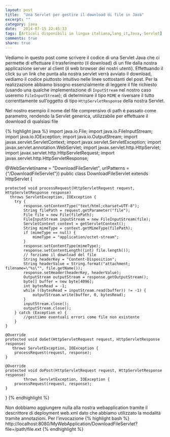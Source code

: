 ```yaml
---
layout: post
title:  "﻿Una Servlet per gestire il download di file in Java"
excerpt: ""
category: java
date:   2014-07-15 22:45:33
tags: [Articoli disponibili in lingua italiana,lang_it,Java, Servlet]
comments: true
share: true
---
```


Vediamo in questo post come scrivere il codice di una Servlet Java che ci permette di effettuare il trasferimento (il download) di un file dalla nostra applicazione server al client (il web browser dei nostri utenti).
Effettuando il click su un link che punta alla nostra servlet verrà avviato il download, vediamo il codice piuttosto intuitivo nelle linee sottostanti del post.
Per la realizzazione abbiamo bisogno essenzialmente di leggere il file richiesto (usando una qualche implementazione di `InputStream` nel nostro caso useremo `FileInputStream`); di determinare il tipo `MIME` e riversare il tutto correnttamente sull’oggetto di tipo `HttpServletResponse` della nostra Servlet.


Nel nostro esempio il nome del file comprensivo di path è passato come parametro, rendendo la Servlet generica, utilizzabile per effettuare il download di qualsiasi file

{% highlight java %}
import java.io.File;
import java.io.FileInputStream;
import java.io.IOException;
import java.io.OutputStream;
import javax.servlet.ServletContext;
import javax.servlet.ServletException;
import javax.servlet.annotation.WebServlet;
import javax.servlet.http.HttpServlet;
import javax.servlet.http.HttpServletRequest;
import javax.servlet.http.HttpServletResponse;

@WebServlet(name = "DownloadFileServlet", urlPatterns = {"/DownloadFileServlet"})
public class DownloadFileServlet extends HttpServlet {

    protected void processRequest(HttpServletRequest request, HttpServletResponse response) 
      throws ServletException, IOException {
        try {
            response.setContentType("text/html;charset=UTF-8");
            String filePath = request.getParameter("file");
            File file = new File(filePath);
            FileInputStream inputStream = new FileInputStream(file);
            ServletContext context = getServletContext();
            String mimeType = context.getMimeType(filePath);
            if (mimeType == null) {
                mimeType = "application/octet-stream";
            }
            response.setContentType(mimeType);
            response.setContentLength((int) file.length());
            // forziamo il download del file
            String headerKey = "Content-Disposition";
            String headerValue = String.format("attachment; filename=\"%s\"", file.getName());
            response.setHeader(headerKey, headerValue);
            OutputStream outputStream = response.getOutputStream();
            byte[] buffer = new byte[4096];
            int bytesRead = -1;
            while ((bytesRead = inputStream.read(buffer)) != -1) {
                outputStream.write(buffer, 0, bytesRead);
            }
            inputStream.close();
            outputStream.close();
        } catch (Exception e) {
            //gestiamo eventuali errori come file non esistente
        }
    }

    @Override
    protected void doGet(HttpServletRequest request, HttpServletResponse response)
       throws ServletException, IOException {
        processRequest(request, response);
    }

    @Override
    protected void doPost(HttpServletRequest request, HttpServletResponse response)
            throws ServletException, IOException {
        processRequest(request, response);
    }

}
{% endhighlight %}

Non dobbiamo aggiungere nulla alla nostra webapplication tramite il descrittore di deployment web.xml dato che abbiamo utilizzato la modalità tramite annotazioni. Per l’invocazione 
{% highlight bash %}
http://localhost:8080/MyWebApplication/DownloadFileServlet?file=/path/file.ext
{% endhighlight %}
